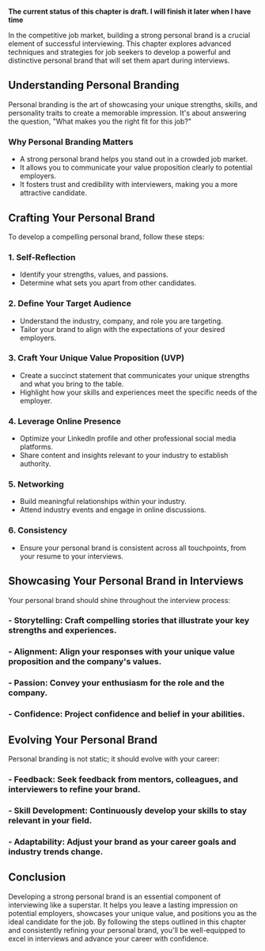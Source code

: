 **The current status of this chapter is draft. I will finish it later when I have time**

In the competitive job market, building a strong personal brand is a crucial element of successful interviewing. This chapter explores advanced techniques and strategies for job seekers to develop a powerful and distinctive personal brand that will set them apart during interviews.

Understanding Personal Branding
-------------------------------

Personal branding is the art of showcasing your unique strengths, skills, and personality traits to create a memorable impression. It's about answering the question, "What makes you the right fit for this job?"

### **Why Personal Branding Matters**

* A strong personal brand helps you stand out in a crowded job market.
* It allows you to communicate your value proposition clearly to potential employers.
* It fosters trust and credibility with interviewers, making you a more attractive candidate.

Crafting Your Personal Brand
----------------------------

To develop a compelling personal brand, follow these steps:

### 1. **Self-Reflection**

* Identify your strengths, values, and passions.
* Determine what sets you apart from other candidates.

### 2. **Define Your Target Audience**

* Understand the industry, company, and role you are targeting.
* Tailor your brand to align with the expectations of your desired employers.

### 3. **Craft Your Unique Value Proposition (UVP)**

* Create a succinct statement that communicates your unique strengths and what you bring to the table.
* Highlight how your skills and experiences meet the specific needs of the employer.

### 4. **Leverage Online Presence**

* Optimize your LinkedIn profile and other professional social media platforms.
* Share content and insights relevant to your industry to establish authority.

### 5. **Networking**

* Build meaningful relationships within your industry.
* Attend industry events and engage in online discussions.

### 6. **Consistency**

* Ensure your personal brand is consistent across all touchpoints, from your resume to your interviews.

Showcasing Your Personal Brand in Interviews
--------------------------------------------

Your personal brand should shine throughout the interview process:

### - **Storytelling**: Craft compelling stories that illustrate your key strengths and experiences.

### - **Alignment**: Align your responses with your unique value proposition and the company's values.

### - **Passion**: Convey your enthusiasm for the role and the company.

### - **Confidence**: Project confidence and belief in your abilities.

Evolving Your Personal Brand
----------------------------

Personal branding is not static; it should evolve with your career:

### - **Feedback**: Seek feedback from mentors, colleagues, and interviewers to refine your brand.

### - **Skill Development**: Continuously develop your skills to stay relevant in your field.

### - **Adaptability**: Adjust your brand as your career goals and industry trends change.

Conclusion
----------

Developing a strong personal brand is an essential component of interviewing like a superstar. It helps you leave a lasting impression on potential employers, showcases your unique value, and positions you as the ideal candidate for the job. By following the steps outlined in this chapter and consistently refining your personal brand, you'll be well-equipped to excel in interviews and advance your career with confidence.
